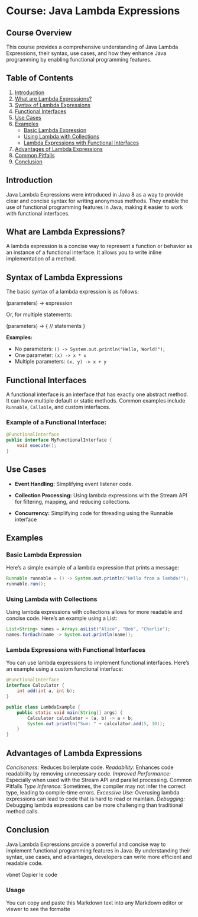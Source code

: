 # Course: Java Lambda Expressions

## Course Overview

This course provides a comprehensive understanding of Java Lambda Expressions, their syntax, use cases, and how they enhance Java programming by enabling functional programming features.

## Table of Contents

1. [Introduction](#introduction)
2. [What are Lambda Expressions?](#what-are-lambda-expressions)
3. [Syntax of Lambda Expressions](#syntax-of-lambda-expressions)
4. [Functional Interfaces](#functional-interfaces)
5. [Use Cases](#use-cases)
6. [Examples](#examples)
   - [Basic Lambda Expression](#basic-lambda-expression)
   - [Using Lambda with Collections](#using-lambda-with-collections)
   - [Lambda Expressions with Functional Interfaces](#lambda-expressions-with-functional-interfaces)
7. [Advantages of Lambda Expressions](#advantages-of-lambda-expressions)
8. [Common Pitfalls](#common-pitfalls)
9. [Conclusion](#conclusion)

## Introduction

Java Lambda Expressions were introduced in Java 8 as a way to provide clear and concise syntax for writing anonymous methods. They enable the use of functional programming features in Java, making it easier to work with functional interfaces.

## What are Lambda Expressions?

A lambda expression is a concise way to represent a function or behavior as an instance of a functional interface. It allows you to write inline implementation of a method.

## Syntax of Lambda Expressions

The basic syntax of a lambda expression is as follows:

(parameters) -> expression

Or, for multiple statements:

(parameters) -> { // statements }

**Examples:**

- No parameters: `() -> System.out.println("Hello, World!");`
- One parameter: `(x) -> x * x`
- Multiple parameters: `(x, y) -> x + y`

## Functional Interfaces

A functional interface is an interface that has exactly one abstract method. It can have multiple default or static methods. Common examples include `Runnable`, `Callable`, and custom interfaces.

### Example of a Functional Interface:

```java
@FunctionalInterface
public interface MyFunctionalInterface {
    void execute();
}
```

## Use Cases

- **Event Handling:**
  Simplifying event listener code.

- **Collection Processing:**
  Using lambda expressions with the Stream API for filtering, mapping, and reducing collections.

- **Concurrency:**
  Simplifying code for threading using the Runnable interface

## Examples

### Basic Lambda Expression

Here’s a simple example of a lambda expression that prints a message:

```java
Runnable runnable = () -> System.out.println("Hello from a lambda!");
runnable.run();
```

### Using Lambda with Collections

Using lambda expressions with collections allows for more readable and concise code.
Here’s an example using a List:

```java
List<String> names = Arrays.asList("Alice", "Bob", "Charlie");
names.forEach(name -> System.out.println(name));
```

### Lambda Expressions with Functional Interfaces

You can use lambda expressions to implement functional interfaces.
Here’s an example using a custom functional interface:

```java
@FunctionalInterface
interface Calculator {
    int add(int a, int b);
}

public class LambdaExample {
    public static void main(String[] args) {
        Calculator calculator = (a, b) -> a + b;
        System.out.println("Sum: " + calculator.add(5, 10));
    }
}
```

## Advantages of Lambda Expressions

_Conciseness:_ Reduces boilerplate code.
_Readability:_ Enhances code readability by removing unnecessary code.
_Improved Performance:_ Especially when used with the Stream API and parallel processing.
Common Pitfalls
_Type Inference:_ Sometimes, the compiler may not infer the correct type, leading to compile-time errors.
_Excessive Use:_ Overusing lambda expressions can lead to code that is hard to read or maintain.
_Debugging:_ Debugging lambda expressions can be more challenging than traditional method calls.

## Conclusion
Java Lambda Expressions provide a powerful and concise way to implement functional programming features in Java. By understanding their syntax, use cases, and advantages, developers can write more efficient and readable code.

vbnet
Copier le code

### Usage

You can copy and paste this Markdown text into any Markdown editor or viewer to see the formatte

